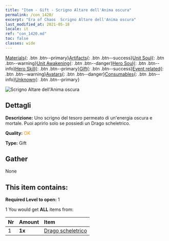 ```yaml
---
title: "Item - Gift - Scrigno Altare dell'Anima oscura"
permalink: /con_1420/
excerpt: "Era of Chaos  Scrigno Altare dell'Anima oscura"
last_modified_at: 2021-05-18
locale: it
ref: "con_1420.md"
toc: false
classes: wide
---
```

 [Materials](/ItemsIT/){: .btn .btn--primary}[Artifacts](/ItemsIT/Artifacts/){: .btn .btn--success}[Unit Soul](/ItemsIT/UnitSoul/){: .btn .btn--warning}[Unit Awakening](/ItemsIT/UnitAwakening/){: .btn .btn--danger}[Hero Soul](/ItemsIT/HeroSoul/){: .btn .btn--info}[Hero Skill](/ItemsIT/HeroSkill/){: .btn .btn--primary}[Gift](/ItemsIT/Gift/){: .btn .btn--success}[Event related](/ItemsIT/Events/){: .btn .btn--warning}[Avatars](/ItemsIT/Avatars/){: .btn .btn--danger}[Consumables](/ItemsIT/Consumables/){: .btn .btn--info}[Unknown](/ItemsIT/Unknown/){: .btn .btn--primary}

 ![Scrigno Altare dell'Anima oscura](/images/t/i_907034.png)

## Dettagli
 **Descrizione:** Uno scrigno del tesoro permeato di un'energia oscura e mortale. Puoi aprirlo solo se possiedi un Drago scheletrico.

 **Quality:** <span style="color: #FF8C00">OK</span>

 **Type:** Gift

## Gather

  None

## This item contains:

 **Required Level to open:** 1

 1 You would get **ALL** items  from:

  | Nr | Amount |     Item    |
  |:---|:-------|:------------|
  | 1 |  **1x** | [Drago scheletrico](/ItemsIT/unt_214/) |  | 
